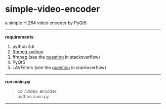# simple-video-encoder
a simple H.264 video encoder by PyQt5
***
**requirements**:  
1. python 3.6
2. [ffmpeg-python](https://github.com/kkroening/ffmpeg-python)
3. ffmpeg (see the [question](https://stackoverflow.com/questions/54262306/ffmpeg-python-wrapper-ffmpeg-run-getting-filenotfounderror) in stackoverflow)
4. PyQt5
5. LAVFilters (see the [question](https://stackoverflow.com/questions/42801979/error-using-qmediaplayer-with-pyqt5-on-windows) in stackoverflow)
***
**run main.py**
> cd .\video_encoder  
python main.py
***


